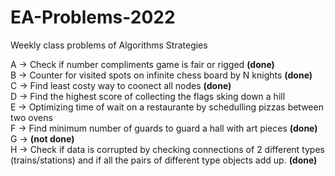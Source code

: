 # EA-Problems-2022
Weekly class problems of Algorithms Strategies

A -> Check if number compliments game is fair or rigged __(done)__ <br>
B -> Counter for visited spots on infinite chess board by N knights __(done)__ <br>
C -> Find least costy way to coonect all nodes __(done)__ <br>
D -> Find the highest score of collecting the flags sking down a hill <br>
E -> Optimizing time of wait on a restaurante by schedulling pizzas between two ovens <br>
F -> Find minimum number of guards to guard a hall with art pieces __(done)__ <br>
G -> __(not done)__ <br>
H -> Check if data is corrupted by checking connections of 2 different types (trains/stations) and if all the pairs of different type objects add up. __(done)__ <br>